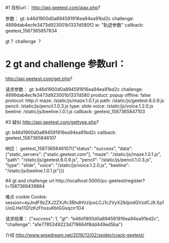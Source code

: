 #1 目标url：
http://api.geetest.com/ajax.php?

参数：
gt: b46d1900d0a894591916ea94ea91bd2c
challenge: 4899dab4ecfe3473d923001b1337d580f2
w: "轨迹参数"
callback: geetest_1587365857834

gt？
challenge ？

# 2 gt and challenge 参数url：
http://api.geetest.com/get.php?

请求参数：
gt: b46d1900d0a894591916ea94ea91bd2c
challenge: 4899dab4ecfe3473d923001b1337d580
product: popup
offline: false
protocol: http://
maze: /static/js/maze.1.0.1.js
path: /static/js/geetest.6.0.9.js
pencil: /static/js/pencil.1.0.3.js
type: slide
voice: /static/js/voice.1.2.0.js
beeline: /static/js/beeline.1.0.1.js
callback: geetest_1587365847103


#3 疑似
http://api.geetest.com/gettype.php?

gt: b46d1900d0a894591916ea94ea91bd2c
callback: geetest_1587365846107

响应：
geetest_1587365846107({"status": "success", "data": {"static_servers": ["static.geetest.com"], "maze": "/static/js/maze.1.0.1.js", "path": "/static/js/geetest.6.0.9.js", "pencil": "/static/js/pencil.1.0.3.js", "type": "slide", "voice": "/static/js/voice.1.2.0.js", "beeline": "/static/js/beeline.1.0.1.js"}})

#4 gt and challenge url
http://localhost:5000/pc-geetest/register?t=1587369439884

难点 cookie
Cookie: session=eyJndF9zZXJ2ZXJfc3RhdHVzIjoxLCJ1c2VyX2lkIjoidGVzdCJ9.Xp1UoQ.He11Q1zKzFhxsuKbIGGsqcrr1O4

请求结果：
{"success": 1, "gt": "b46d1900d0a894591916ea94ea91bd2c", "challenge": "a1e7785349223d719664f8dd449ed5ba"}


介绍
http://www.wisedream.net/2016/12/02/spider/crack-geetest/